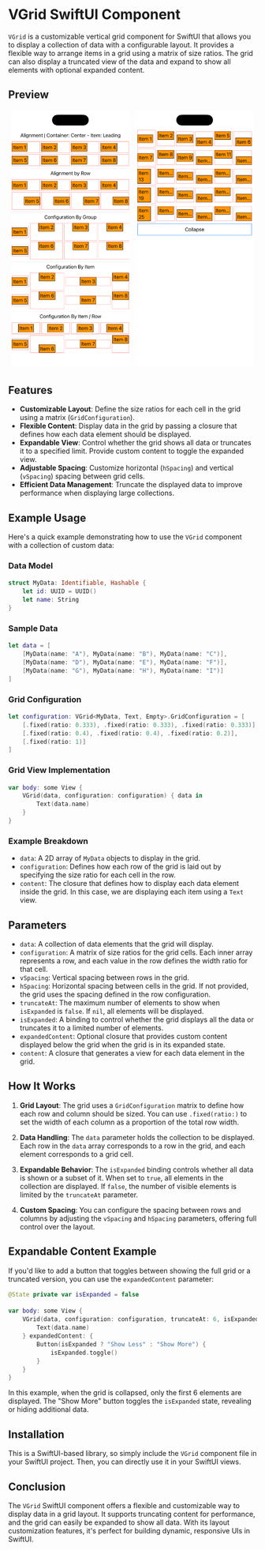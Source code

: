 
# VGrid SwiftUI Component

`VGrid` is a customizable vertical grid component for SwiftUI that allows you to display a collection of data with a configurable layout. It provides a flexible way to arrange items in a grid using a matrix of size ratios. The grid can also display a truncated view of the data and expand to show all elements with optional expanded content.

## Preview

<table class="tg"><thead>
  <tr>
    <td class="tg-0lax"><img src="https://github.com/ElyesDer/VGrid/blob/main/Preview/Basic.png" width="250"/></td>
    <td class="tg-0lax"><img src="https://github.com/ElyesDer/VGrid/blob/main/Preview/Expandable.png" width="250"/></td>
  </tr></thead>
</table>

## Features

- **Customizable Layout**: Define the size ratios for each cell in the grid using a matrix (`GridConfiguration`).
- **Flexible Content**: Display data in the grid by passing a closure that defines how each data element should be displayed.
- **Expandable View**: Control whether the grid shows all data or truncates it to a specified limit. Provide custom content to toggle the expanded view.
- **Adjustable Spacing**: Customize horizontal (`hSpacing`) and vertical (`vSpacing`) spacing between grid cells.
- **Efficient Data Management**: Truncate the displayed data to improve performance when displaying large collections.

## Example Usage

Here's a quick example demonstrating how to use the `VGrid` component with a collection of custom data:

### Data Model

```swift
struct MyData: Identifiable, Hashable {
    let id: UUID = UUID()
    let name: String
}
```

### Sample Data

```swift
let data = [
    [MyData(name: "A"), MyData(name: "B"), MyData(name: "C")],
    [MyData(name: "D"), MyData(name: "E"), MyData(name: "F")],
    [MyData(name: "G"), MyData(name: "H"), MyData(name: "I")]
]
```

### Grid Configuration

```swift
let configuration: VGrid<MyData, Text, Empty>.GridConfiguration = [
    [.fixed(ratio: 0.333), .fixed(ratio: 0.333), .fixed(ratio: 0.333)],
    [.fixed(ratio: 0.4), .fixed(ratio: 0.4), .fixed(ratio: 0.2)],
    [.fixed(ratio: 1)]
]
```

### Grid View Implementation

```swift
var body: some View {
    VGrid(data, configuration: configuration) { data in
        Text(data.name)
    }
}
```

### Example Breakdown

- `data`: A 2D array of `MyData` objects to display in the grid.
- `configuration`: Defines how each row of the grid is laid out by specifying the size ratio for each cell in the row.
- `content`: The closure that defines how to display each data element inside the grid. In this case, we are displaying each item using a `Text` view.

## Parameters

- `data`: A collection of data elements that the grid will display.
- `configuration`: A matrix of size ratios for the grid cells. Each inner array represents a row, and each value in the row defines the width ratio for that cell.
- `vSpacing`: Vertical spacing between rows in the grid.
- `hSpacing`: Horizontal spacing between cells in the grid. If not provided, the grid uses the spacing defined in the row configuration.
- `truncateAt`: The maximum number of elements to show when `isExpanded` is `false`. If `nil`, all elements will be displayed.
- `isExpanded`: A binding to control whether the grid displays all the data or truncates it to a limited number of elements.
- `expandedContent`: Optional closure that provides custom content displayed below the grid when the grid is in its expanded state.
- `content`: A closure that generates a view for each data element in the grid.

## How It Works

1. **Grid Layout**: The grid uses a `GridConfiguration` matrix to define how each row and column should be sized. You can use `.fixed(ratio:)` to set the width of each column as a proportion of the total row width.
  
2. **Data Handling**: The `data` parameter holds the collection to be displayed. Each row in the `data` array corresponds to a row in the grid, and each element corresponds to a grid cell.

3. **Expandable Behavior**: The `isExpanded` binding controls whether all data is shown or a subset of it. When set to `true`, all elements in the collection are displayed. If `false`, the number of visible elements is limited by the `truncateAt` parameter.

4. **Custom Spacing**: You can configure the spacing between rows and columns by adjusting the `vSpacing` and `hSpacing` parameters, offering full control over the layout.

## Expandable Content Example

If you'd like to add a button that toggles between showing the full grid or a truncated version, you can use the `expandedContent` parameter:

```swift
@State private var isExpanded = false

var body: some View {
    VGrid(data, configuration: configuration, truncateAt: 6, isExpanded: $isExpanded) { data in
        Text(data.name)
    } expandedContent: {
        Button(isExpanded ? "Show Less" : "Show More") {
            isExpanded.toggle()
        }
    }
}
```

In this example, when the grid is collapsed, only the first 6 elements are displayed. The "Show More" button toggles the `isExpanded` state, revealing or hiding additional data.

## Installation

This is a SwiftUI-based library, so simply include the `VGrid` component file in your SwiftUI project. Then, you can directly use it in your SwiftUI views.

## Conclusion

The `VGrid` SwiftUI component offers a flexible and customizable way to display data in a grid layout. It supports truncating content for performance, and the grid can easily be expanded to show all data. With its layout customization features, it's perfect for building dynamic, responsive UIs in SwiftUI.

